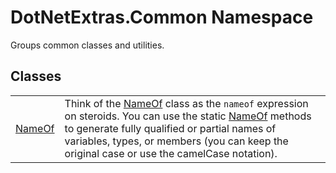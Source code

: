 # DotNetExtras.Common Namespace


Groups common classes and utilities.



## Classes
<table>
<tr>
<td><a href="4d9b8d97-0e02-2be7-3992-328efcc7d771.md">NameOf</a></td>
<td>Think of the <a href="4d9b8d97-0e02-2be7-3992-328efcc7d771.md">NameOf</a> class as the <code>nameof</code> expression on steroids. You can use the static <a href="4d9b8d97-0e02-2be7-3992-328efcc7d771.md">NameOf</a> methods to generate fully qualified or partial names of variables, types, or members (you can keep the original case or use the camelCase notation).</td></tr>
</table>
